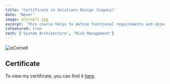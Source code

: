 ```yaml
---
title: 'Certificate in Solutions Design (Legacy)'
date: 'Never'
image: eCornell.jpg
excerpt: 'This course helps to define functional requirements and objectively measure the value of any potential systems design solution. After understanding the purpose, intent, and audience for the project, the course aids in utilizing fundamental systems design and architecture techniques to develop a deeper understanding of how all of the components of the solution work together.'
isFeatured: true
tech: ['System Architecture', 'Risk Management']
---
```


![eCornell](/images/certs/eCornell.jpg)

## Certificate

To view my certificate, you can find it [here](https://raw.githubusercontent.com/davelevine/davelevine/main/eCornell/DaveLevine_SystemsDesign.pdf).
